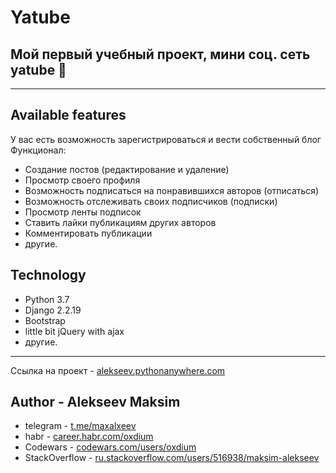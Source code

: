 <h1 class="code-line" data-line-start=0 data-line-end=1 ><a id="Yatube_0"></a>Yatube</h1>
<h2 class="code-line" data-line-start=1 data-line-end=2 ><a id="_______yatube__1"></a>Мой первый учебный проект, мини соц. сеть yatube 👀</h2>
<hr>
<h2 class="code-line" data-line-start=3 data-line-end=4 ><a id="Available_features_3"></a>Available features</h2>
<p class="has-line-data" data-line-start="4" data-line-end="6">У вас есть возможность зарегистрироваться и вести собственный блог<br>
Функционал:</p>
<ul>
<li class="has-line-data" data-line-start="6" data-line-end="7">Создание постов (редактирование и удаление)</li>
<li class="has-line-data" data-line-start="7" data-line-end="8">Просмотр своего профиля</li>
<li class="has-line-data" data-line-start="8" data-line-end="9">Возможность подписаться на понравившихся авторов (отписаться)</li>
<li class="has-line-data" data-line-start="9" data-line-end="10">Возможность отслеживать своих подписчиков (подписки)</li>
<li class="has-line-data" data-line-start="10" data-line-end="11">Просмотр ленты подписок</li>
<li class="has-line-data" data-line-start="11" data-line-end="12">Ставить лайки публикациям других авторов</li>
<li class="has-line-data" data-line-start="12" data-line-end="13">Комментировать публикации</li>
<li class="has-line-data" data-line-start="13" data-line-end="15">другие.</li>
</ul>
<h2 class="code-line" data-line-start=15 data-line-end=16 ><a id="Technology_15"></a>Technology</h2>
<ul>
<li class="has-line-data" data-line-start="16" data-line-end="17">Python 3.7</li>
<li class="has-line-data" data-line-start="17" data-line-end="18">Django 2.2.19</li>
<li class="has-line-data" data-line-start="18" data-line-end="19">Bootstrap</li>
<li class="has-line-data" data-line-start="19" data-line-end="20">little bit jQuery with ajax</li>
<li class="has-line-data" data-line-start="20" data-line-end="21">другие.</li>
</ul>
<hr>
<p class="has-line-data" data-line-start="22" data-line-end="23">Ссылка на проект - <a href="http://alekseev.pythonanywhere.com">alekseev.pythonanywhere.com</a></p>
<h2 class="code-line" data-line-start=24 data-line-end=25 ><a id="Author__Alekseev_Maksim_24"></a>Author - Alekseev Maksim</h2>
<ul>
<li class="has-line-data" data-line-start="25" data-line-end="26">telegram - <a href="http://t.me/maxalxeev">t.me/maxalxeev</a></li>
<li class="has-line-data" data-line-start="26" data-line-end="27">habr - <a href="http://career.habr.com/oxdium">career.habr.com/oxdium</a></li>
<li class="has-line-data" data-line-start="27" data-line-end="28">Codewars - <a href="http://codewars.com/users/oxdium">codewars.com/users/oxdium</a></li>
<li class="has-line-data" data-line-start="28" data-line-end="29">StackOverflow - <a href="http://ru.stackoverflow.com/users/516938/maksim-alekseev">ru.stackoverflow.com/users/516938/maksim-alekseev</a></li>
</ul>